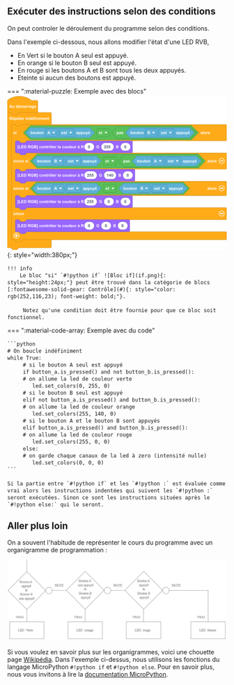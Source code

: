 
## Exécuter des instructions selon des conditions

On peut controler le déroulement du programme selon des conditions.

Dans l'exemple ci-dessous, nous allons modifier l'état d'une LED RVB,

- En Vert si le bouton A seul est appuyé.
- En orange si le bouton B seul est appuyé.
- En rouge si les boutons A et B sont tous les deux appuyés.
- Eteinte si aucun des boutons est appuyé.

=== ":material-puzzle: Exemple avec des blocs"
    ![Bloc Si/Sinon](M_D_controle_B.png){: style="width:380px;"}

	!!! info
    	Le bloc "si" `#!python if` ![Bloc if](if.png){: style="height:24px;"} peut être trouvé dans la catégorie de blocs [:fontawesome-solid-gear: Contrôle](#){: style="color: rgb(252,116,23); font-weight: bold;"}.
		
		 Notez qu'une condition doit être fournie pour que ce bloc soit fonctionnel.


=== ":material-code-array: Exemple avec du code"

	```python
	# On boucle indéfiniment
	while True:
	     # si le bouton A seul est appuyé
	     if button_a.is_pressed() and not button_b.is_pressed():
	     # on allume la led de couleur verte
	     	led.set_colors(0, 255, 0)
	     # si le bouton B seul est appuyé
	     elif not button_a.is_pressed() and button_b.is_pressed():
         # on allume la led de couleur orange
	     	led.set_colors(255, 140, 0)
	     # si le bouton A et le bouton B sont appuyés
	     elif button_a.is_pressed() and button_b.is_pressed():
	     # on allume la led de couleur rouge
	     	led.set_colors(255, 0, 0)
	     else:
	     # on garde chaque canaux de la led à zero (intensité nulle)
	     	led.set_colors(0, 0, 0)	
	```

	Si la partie entre `#!python if` et les `#!python :` est évaluée comme vrai alors les instructions indentées qui suivent les `#!python :` seront exécutées.	Sinon ce sont les instructions situées après le `#!python else:` qui le seront.

## Aller plus loin

On a souvent l'habitude de représenter le cours du programme avec un organigramme de programmation :

![mooc_ifelse](mooc-boutons.svg)


Si vous voulez en savoir plus sur les organigrammes, voici une chouette page [Wikipédia](https://fr.wikipedia.org/wiki/Organigramme_de_programmation).
Dans l'exemple ci-dessus, nous utilisons les fonctions du langage MicroPython `#!python if` et `#!python else`. Pour en savoir plus, nous vous invitons à lire la [documentation MicroPython](https://www.micropython.fr/reference/02.mots_cles/if_elif_else/).

